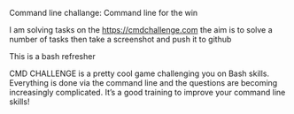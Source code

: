 Command line challange: Command line for the win

I am solving tasks on the https://cmdchallenge.com the aim is to solve a number of tasks then take a screenshot and push it to github

This is a bash refresher

CMD CHALLENGE is a pretty cool game challenging you on Bash skills. Everything is done via the command line and the questions are becoming increasingly complicated. It’s a good training to improve your command line skills!
